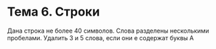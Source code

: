 # Тема 6. Строки 

Дана строка не более 40 символов. Слова разделены несколькими пробелами. Удалить 3 и 5 слова, если они е содержат буквы А